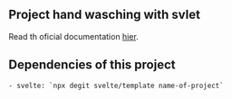 ## Project hand wasching with svlet

Read th oficial documentation [hier](./official-docs.md).

## Dependencies of this project

    - svelte: `npx degit svelte/template name-of-project`
    